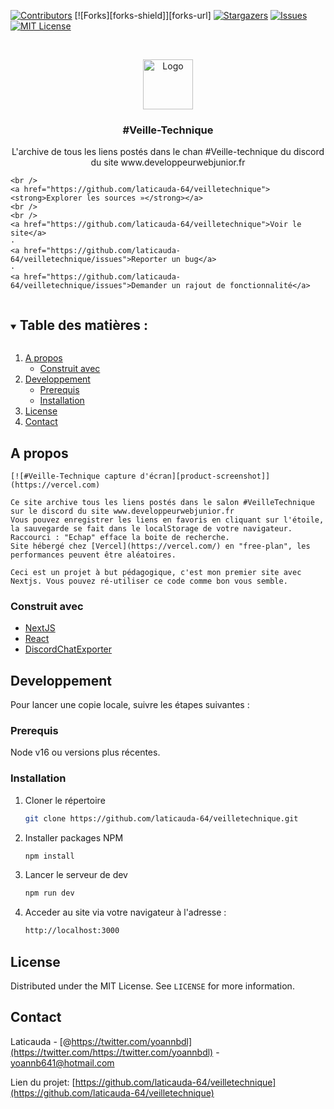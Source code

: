 <!--
*** Thanks for checking out the Best-README-Template. If you have a suggestion
*** that would make this better, please fork the repo and create a pull request
*** or simply open an issue with the tag "enhancement".
*** Thanks again! Now go create something AMAZING! :D
***
***
***
*** To avoid retyping too much info. Do a search and replace for the following:
*** laticauda-64, veilletechnique, https://twitter.com/yoannbdl, yoannb641@hotmail.com, #veille-technique, project_description
-->

<!-- PROJECT SHIELDS -->
<!--
*** I'm using markdown "reference style" links for readability.
*** Reference links are enclosed in brackets [ ] instead of parentheses ( ).
*** See the bottom of this document for the declaration of the reference variables
*** for contributors-url, forks-url, etc. This is an optional, concise syntax you may use.
*** https://www.markdownguide.org/basic-syntax/#reference-style-links
-->

[![Contributors][contributors-shield]][contributors-url]
[![Forks][forks-shield]][forks-url]
[![Stargazers][stars-shield]][stars-url]
[![Issues][issues-shield]][issues-url]
[![MIT License][license-shield]][license-url]

<!-- PROJECT LOGO -->
<br />
<p align="center">
  <a href="https://github.com/laticauda-64/veilletechnique">
    <img src="public/favicon.ico" alt="Logo" width="80" height="80">
  </a>

  <h3 align="center">#Veille-Technique</h3>

  <p align="center">
    L'archive de tous les liens postés dans le chan #Veille-technique du discord du site www.developpeurwebjunior.fr

    <br />
    <a href="https://github.com/laticauda-64/veilletechnique"><strong>Explorer les sources »</strong></a>
    <br />
    <br />
    <a href="https://github.com/laticauda-64/veilletechnique">Voir le site</a>
    ·
    <a href="https://github.com/laticauda-64/veilletechnique/issues">Reporter un bug</a>
    ·
    <a href="https://github.com/laticauda-64/veilletechnique/issues">Demander un rajout de fonctionnalité</a>

  </p>
</p>

<!-- TABLE OF CONTENTS -->
<details open="open">
  <summary><h2 style="display: inline-block">Table des matières :</h2></summary>
  <ol>
    <li>
      <a href="#a-propos">A propos</a>
      <ul>
        <li><a href="#construit-avec">Construit avec</a></li>
      </ul>
    </li>
    <li>
      <a href="#developpement">Developpement</a>
      <ul>
        <li><a href="#prerequis">Prerequis</a></li>
        <li><a href="#installation">Installation</a></li>
      </ul>
    </li>
    <li><a href="#license">License</a></li>
    <li><a href="#contact">Contact</a></li>
  </ol>
</details>

<!-- ABOUT THE PROJECT -->

## A propos

    [![#Veille-Technique capture d'écran][product-screenshot]](https://vercel.com)

    Ce site archive tous les liens postés dans le salon #VeilleTechnique sur le discord du site www.developpeurwebjunior.fr
    Vous pouvez enregistrer les liens en favoris en cliquant sur l'étoile, la sauvegarde se fait dans le localStorage de votre navigateur.
    Raccourci : "Echap" efface la boite de recherche.
    Site hébergé chez [Vercel](https://vercel.com/) en "free-plan", les performances peuvent être aléatoires.

    Ceci est un projet à but pédagogique, c'est mon premier site avec Nextjs. Vous pouvez ré-utiliser ce code comme bon vous semble.

### Construit avec

- [NextJS](https://nextjs.org/)
- [React](https://reactjs.org/)
- [DiscordChatExporter](https://github.com/Tyrrrz/DiscordChatExporter)

<!-- GETTING STARTED -->

## Developpement

Pour lancer une copie locale, suivre les étapes suivantes :

### Prerequis

Node v16 ou versions plus récentes.

### Installation

1. Cloner le répertoire
   ```sh
   git clone https://github.com/laticauda-64/veilletechnique.git
   ```
2. Installer packages NPM
   ```sh
   npm install
   ```
3. Lancer le serveur de dev
   ```sh
   npm run dev
   ```
4. Acceder au site via votre navigateur à l'adresse :
   ```sh
   http://localhost:3000
   ```

<!-- LICENSE -->

## License

Distributed under the MIT License. See `LICENSE` for more information.

<!-- CONTACT -->

## Contact

Laticauda - [@https://twitter.com/yoannbdl](https://twitter.com/https://twitter.com/yoannbdl) - yoannb641@hotmail.com

Lien du projet: [https://github.com/laticauda-64/veilletechnique](https://github.com/laticauda-64/veilletechnique)

<!-- MARKDOWN LINKS & IMAGES -->
<!-- https://www.markdownguide.org/basic-syntax/#reference-style-links -->

[contributors-shield]: https://img.shields.io/github/contributors/laticauda-64/repo.svg?style=for-the-badge
[contributors-url]: https://github.com/laticauda-64/repo/graphs/contributors
[stars-shield]: https://img.shields.io/github/stars/laticauda-64/repo.svg?style=for-the-badge
[stars-url]: https://github.com/laticauda-64/repo/stargazers
[issues-shield]: https://img.shields.io/github/issues/laticauda-64/repo.svg?style=for-the-badge
[issues-url]: https://github.com/laticauda-64/repo/issues
[license-shield]: https://img.shields.io/github/license/laticauda-64/repo.svg?style=for-the-badge
[license-url]: https://github.com/laticauda-64/repo/blob/master/LICENSE.txt
[product-screenshot]: public/screenshot.png
